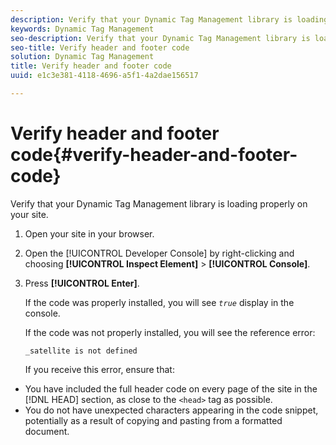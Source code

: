 ```yaml
---
description: Verify that your Dynamic Tag Management library is loading properly on your site.
keywords: Dynamic Tag Management
seo-description: Verify that your Dynamic Tag Management library is loading properly on your site.
seo-title: Verify header and footer code
solution: Dynamic Tag Management
title: Verify header and footer code
uuid: e1c3e381-4118-4696-a5f1-4a2dae156517

---
```


# Verify header and footer code{#verify-header-and-footer-code}

Verify that your Dynamic Tag Management library is loading properly on your site.

1. Open your site in your browser.
1. Open the [!UICONTROL Developer Console] by right-clicking and choosing **[!UICONTROL Inspect Element]** > **[!UICONTROL Console]**.
1. Press **[!UICONTROL Enter]**.

   If the code was properly installed, you will see *`true`* display in the console.

   If the code was not properly installed, you will see the reference error:

   `_satellite is not defined`

   If you receive this error, ensure that:

* You have included the full header code on every page of the site in the [!DNL HEAD] section, as close to the `<head>` tag as possible.
* You do not have unexpected characters appearing in the code snippet, potentially as a result of copying and pasting from a formatted document.

